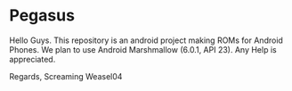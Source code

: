 # Pegasus
Hello Guys.
  This repository is an android project making ROMs for Android Phones.
  We plan to use Android Marshmallow (6.0.1, API 23).
  Any Help is appreciated.
  
Regards,
Screaming Weasel04

